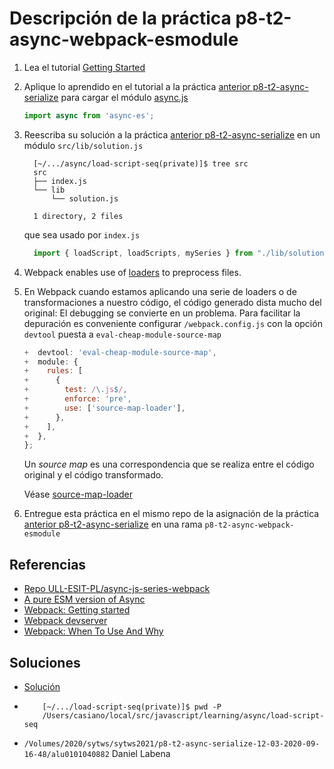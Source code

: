 # Descripción de la práctica p8-t2-async-webpack-esmodule

1. Lea el tutorial [Getting Started
](https://webpack.js.org/guides/getting-started/)
2. Aplique lo aprendido en el tutorial a la práctica [anterior p8-t2-async-serialize]({{site.baseurl}}/practicas/08p8-t2-async-serialize.html) para cargar el módulo [async.js](https://caolan.github.io/async/v3/)
   
      ```js
      import async from 'async-es';
      ```
3. Reescriba su solución a la práctica [anterior p8-t2-async-serialize]({{site.baseurl}}/practicas/08p8-t2-async-serialize.html) en un módulo `src/lib/solution.js`

    ```
      [~/.../async/load-script-seq(private)]$ tree src
      src
      ├── index.js
      └── lib
          └── solution.js

      1 directory, 2 files
    ```
    que sea usado por `index.js`

    ```js
      import { loadScript, loadScripts, mySeries } from "./lib/solution.js";
    ```
4. Webpack enables use of <a href="https://webpack.js.org/concepts/loaders">loaders</a> to preprocess files. 
5. En Webpack cuando estamos aplicando una serie de loaders o de transformaciones a nuestro código, el código generado dista mucho del original: El debugging se convierte en un problema.  Para facilitar la depuración es conveniente  configurar `/webpack.config.js` con  la opción `devtool` puesta a `eval-cheap-module-source-map`

    ```js
    +  devtool: 'eval-cheap-module-source-map',
    +  module: {
    +    rules: [
    +      {
    +        test: /\.js$/,
    +        enforce: 'pre',
    +        use: ['source-map-loader'],
    +      },
    +    ],
    +  },
    };
   ```
   Un *source map* es una correspondencia que se realiza entre el código original y el código transformado.

   Véase [source-map-loader](https://webpack.js.org/loaders/source-map-loader/)
6. Entregue esta práctica en el mismo repo de la asignación de la práctica [anterior p8-t2-async-serialize]({{site.baseurl}}/practicas/08p8-t2-async-serialize.html) en una rama `p8-t2-async-webpack-esmodule`

## Referencias

* [Repo ULL-ESIT-PL/async-js-series-webpack](https://github.com/ULL-ESIT-PL/async-js-series-webpack)
* [A pure ESM version of Async](https://www.npmjs.com/package/async-es)
* [Webpack: Getting started](https://webpack.js.org/guides/getting-started/)
* [Webpack devserver](https://webpack.js.org/configuration/dev-server/)
* [Webpack: When To Use And Why](https://blog.andrewray.me/webpack-when-to-use-and-why/)

## Soluciones

* [Solución](https://github.com/ULL-ESIT-PL/async-js-series-webpack-private/blob/private/load-scripts.html)
* ```
      [~/.../load-script-seq(private)]$ pwd -P
      /Users/casiano/local/src/javascript/learning/async/load-script-seq
  ```
* `/Volumes/2020/sytws/sytws2021/p8-t2-async-serialize-12-03-2020-09-16-48/alu0101040882` Daniel Labena